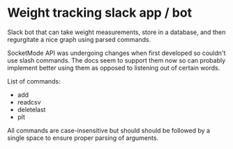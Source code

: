 # Weight tracking slack app / bot
Slack bot that can take weight measurements, store in a database, and then regurgitate a nice graph using parsed commands.

SocketMode API was undergoing changes when first developed so couldn't use slash commands. The docs seem to support them now so can probably implement better using them as opposed to listening out of certain words.

List of commands:
- add
- readcsv
- deletelast
- plt

All commands are case-insensitive but should should be followed by a single space to ensure proper parsing of arguments.
